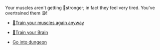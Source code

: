 Your muscles aren't getting 💪stronger; in fact they feel very tired. 
You've overtrained them 😩!

-  [💪Train your muscles again anyway](0-1AAA.md)

-  [🧠Train your Brain](0-1B.md)

-  [Go into dungeon](../1/2.md)
